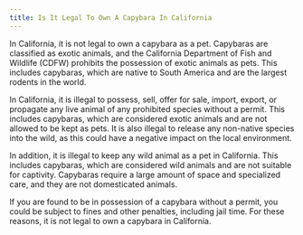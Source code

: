 ```yaml
---
title: Is It Legal To Own A Capybara In California
---
```


In California, it is not legal to own a capybara as a pet. Capybaras are classified as exotic animals, and the California Department of Fish and Wildlife (CDFW) prohibits the possession of exotic animals as pets. This includes capybaras, which are native to South America and are the largest rodents in the world. 

In California, it is illegal to possess, sell, offer for sale, import, export, or propagate any live animal of any prohibited species without a permit. This includes capybaras, which are considered exotic animals and are not allowed to be kept as pets. It is also illegal to release any non-native species into the wild, as this could have a negative impact on the local environment. 

In addition, it is illegal to keep any wild animal as a pet in California. This includes capybaras, which are considered wild animals and are not suitable for captivity. Capybaras require a large amount of space and specialized care, and they are not domesticated animals. 

If you are found to be in possession of a capybara without a permit, you could be subject to fines and other penalties, including jail time. For these reasons, it is not legal to own a capybara in California.